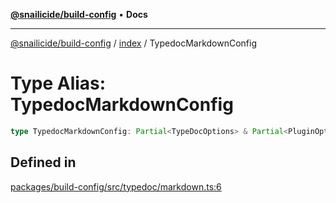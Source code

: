 [**@snailicide/build-config**](../../README.md) • **Docs**

---

[@snailicide/build-config](../../README.md) / [index](../README.md) / TypedocMarkdownConfig

# Type Alias: TypedocMarkdownConfig

```ts
type TypedocMarkdownConfig: Partial<TypeDocOptions> & Partial<PluginOptions>;
```

## Defined in

[packages/build-config/src/typedoc/markdown.ts:6](https://github.com/gbtunney/snailicide-monorepo/blob/864f9979e97eb579a793bd06e883355f7bea5c52/packages/build-config/src/typedoc/markdown.ts#L6)

